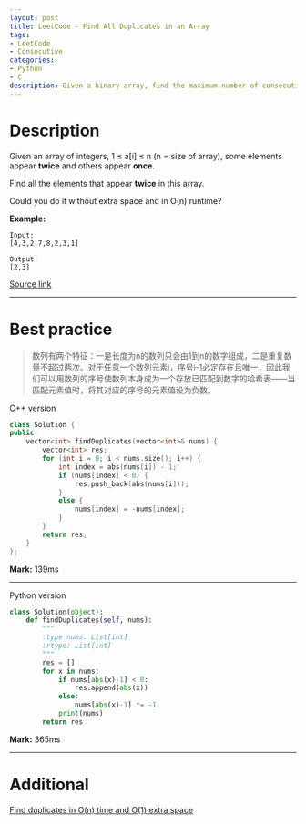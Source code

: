 ```yaml
---
layout: post
title: LeetCode - Find All Duplicates in an Array
tags:
- LeetCode
- Consecutive
categories:
- Python
- C
description: Given a binary array, find the maximum number of consecutive 1s in this array.
---
```



# Description
Given an array of integers, 1 ≤ a[i] ≤ n (n = size of array), some elements appear **twice** and others appear **once**.

Find all the elements that appear **twice** in this array.

Could you do it without extra space and in O(n) runtime?

**Example:**

```
Input:
[4,3,2,7,8,2,3,1]

Output:
[2,3]
```

[Source link](https://leetcode.com/problems/find-all-duplicates-in-an-array/#/description)

__________

# Best practice

> 数列有两个特征：一是长度为n的数列只会由1到n的数字组成，二是重复数量不超过两次。对于任意一个数列元素i，序号i-1必定存在且唯一，因此我们可以用数列的序号使数列本身成为一个存放已匹配到数字的哈希表——当匹配元素值时，将其对应的序号的元素值设为负数。

C++ version

```c++
class Solution {
public:
	vector<int> findDuplicates(vector<int>& nums) {
		vector<int> res;
		for (int i = 0; i < nums.size(); i++) {
			int index = abs(nums[i]) - 1;
			if (nums[index] < 0) {
				res.push_back(abs(nums[i]));
			}
			else {
				nums[index] = -nums[index];
			}
		}
		return res;
	}
};
```

**Mark:** 139ms

****

Python version

```python
class Solution(object):
    def findDuplicates(self, nums):
        """
        :type nums: List[int]
        :rtype: List[int]
        """
        res = []
        for x in nums:
            if nums[abs(x)-1] < 0:
                res.append(abs(x))
            else:
                nums[abs(x)-1] *= -1
            print(nums)
        return res
```

**Mark:** 365ms

__________
# Additional

[Find duplicates in O(n) time and O(1) extra space](http://www.geeksforgeeks.org/find-duplicates-in-on-time-and-constant-extra-space/)
